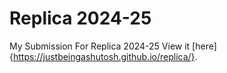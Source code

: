 # Replica 2024-25
My Submission For Replica 2024-25
View it [here]{https://justbeingashutosh.github.io/replica/}.
